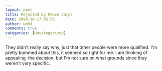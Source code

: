 ```yaml
---
layout: post
title: Rejected by Peace Corps
date: 2008-10-17 05:50
author: woh3
comments: true
categories: [Uncategorized]
---
```

They didn't really say why, just that other people were more qualified. I'm pretty bummed about this, it seemed so right for me. I am thinking of appealing  the decision, but I'm not sure on what grounds since they weren't very specific.
